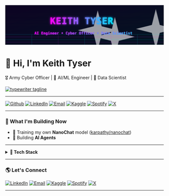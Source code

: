 <picture>
  <source media="(prefers-color-scheme: dark)" srcset="keith-tyser-banner.svg">
  <img alt="Keith Tyser — AI Engineer • Cyber Officer • Data Scientist" src="keith-tyser-banner.svg">
</picture>

# 👋 Hi, I'm Keith Tyser  
🎖️ Army Cyber Officer | 🧠 AI/ML Engineer | 🧩 Data Scientist  

<a href="https://git.io/typing-svg"><img alt="typewriter tagline" src="https://readme-typing-svg.herokuapp.com?font=Fira+Code&weight=600&size=26&duration=3000&pause=800&color=00C853&center=true&vCenter=true&width=980&lines=AI+Engineer+%7C+Cyber+Officer+%7C+Data+Scientist;Building+LLM+Agents;Training+NanoChat+Models" /></a>

---

[![Github](https://img.shields.io/badge/Github-181717?style=flat&logo=github&logoColor=white)](https://github.com/keithtyser)
[![LinkedIn](https://img.shields.io/badge/LinkedIn-0077B5?style=flat&logo=linkedin&logoColor=white)](https://www.linkedin.com/in/keithtyser/)
[![Email](https://img.shields.io/badge/Email-D14836?style=flat&logo=gmail&logoColor=white)](mailto:keithtyser@gmail.com?subject=Hello%20Keith%20—%20AI%20%2F%20Cyber%20%2F%20Data)
[![Kaggle](https://img.shields.io/badge/Kaggle-20beff?style=flat&logo=kaggle&logoColor=white)](https://www.kaggle.com/keithtyser)
[![Spotify](https://img.shields.io/badge/Spotify-1DB954?style=flat&logo=spotify&logoColor=white)](https://open.spotify.com/user/keithtyser)
[![X](https://img.shields.io/badge/X-000000?style=flat&logo=x&logoColor=white)](https://x.com/keithtyser)

---

### 🚀 What I'm Building Now
- 🧠 Training my own **NanoChat** model ([karpathy/nanochat](https://github.com/karpathy/nanochat))  
- 🤖 Building **AI Agents**

---

<details>
  <summary><b>🧰 Tech Stack</b></summary><br>

![Python](https://img.shields.io/badge/Python-FFD43B?style=for-the-badge&logo=python&logoColor=blue)
![PyTorch](https://img.shields.io/badge/PyTorch-EE4C2C?style=for-the-badge&logo=pytorch&logoColor=white)
![TensorFlow](https://img.shields.io/badge/TensorFlow-FF6F00?style=for-the-badge&logo=tensorflow&logoColor=white)
![Docker](https://img.shields.io/badge/Docker-2496ED?style=for-the-badge&logo=docker&logoColor=white)
![FastAPI](https://img.shields.io/badge/FastAPI-009688?style=for-the-badge&logo=fastapi&logoColor=white)
![AWS](https://img.shields.io/badge/AWS-232F3E?style=for-the-badge&logo=amazonaws&logoColor=white)
![GitLab CI/CD](https://img.shields.io/badge/GitLab%20CI%2FCD-FC6D26?style=for-the-badge&logo=gitlab&logoColor=white)
![Kubernetes](https://img.shields.io/badge/Kubernetes-326CE5?style=for-the-badge&logo=kubernetes&logoColor=white)

</details>

---

### 🌎 Let's Connect
[![LinkedIn](https://img.shields.io/badge/LinkedIn-0077B5?style=flat-square&logo=linkedin&logoColor=white)](https://www.linkedin.com/in/keithtyser/)
[![Email](https://img.shields.io/badge/Email-D14836?style=flat-square&logo=gmail&logoColor=white)](mailto:keithtyser@gmail.com?subject=Hello%20Keith%20—%20AI%20%2F%20Cyber%20%2F%20Data)
[![Kaggle](https://img.shields.io/badge/Kaggle-20beff?style=flat-square&logo=kaggle&logoColor=white)](https://www.kaggle.com/keithtyser)
[![Spotify](https://img.shields.io/badge/Spotify-1DB954?style=flat-square&logo=spotify&logoColor=white)](https://open.spotify.com/user/keithtyser)
[![X](https://img.shields.io/badge/X-000000?style=flat-square&logo=x&logoColor=white)](https://x.com/keithtyser)

---
